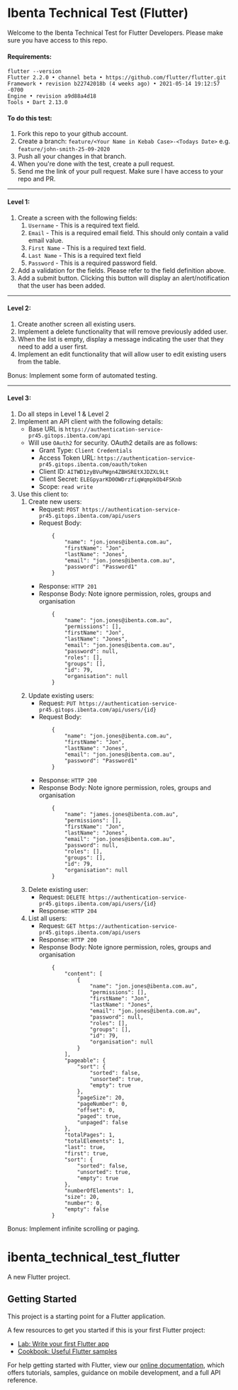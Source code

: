 # Ibenta Technical Test (Flutter)

Welcome to the Ibenta Technical Test for Flutter Developers. Please make sure you have access to this repo.

#### Requirements:
```
flutter --version
Flutter 2.2.0 • channel beta • https://github.com/flutter/flutter.git
Framework • revision b22742018b (4 weeks ago) • 2021-05-14 19:12:57 -0700
Engine • revision a9d88a4d18
Tools • Dart 2.13.0
```

#### To do this test:
1. Fork this repo to your github account.
1. Create a branch: `feature/<Your Name in Kebab Case>-<Todays Date>` e.g. `feature/john-smith-25-09-2020`
1. Push all your changes in that branch.
1. When you're done with the test, create a pull request.
1. Send me the link of your pull request. Make sure I have access to your repo and PR.

---

#### Level 1:
1. Create a screen with the following fields:
    1. `Username` - This is a required text field.
    1. `Email` - This is a required email field. This should only contain a valid email value.
    1. `First Name` - This is a required text field.
    1. `Last Name` - This is a required text field
    1. `Password` - This is a required password field.
1. Add a validation for the fields. Please refer to the field definition above.
1. Add a submit button. Clicking this button will display an alert/notification that the user has been added.

---

#### Level 2:
1. Create another screen all existing users.
1. Implement a delete functionality that will remove previously added user.
1. When the list is empty, display a message indicating the user that they need to add a user first.
1. Implement an edit functionality that will allow user to edit existing users from the table.

Bonus: Implement some form of automated testing.

---

#### Level 3:
1. Do all steps in Level 1 & Level 2
1. Implement an API client with the following details:
    * Base URL is `https://authentication-service-pr45.gitops.ibenta.com/api`
    * Will use `OAuth2` for security. OAuth2 details are as follows:
        * Grant Type: `Client Credentials`
        * Access Token URL: `https://authentication-service-pr45.gitops.ibenta.com/oauth/token`
        * Client ID: `AITWD1zyBVuPWgn4ZBHSREtXJDZXL9Lt`
        * Client Secret: `ELEGpyarKD0OWDrzfiqWqmpkOb4FSKnb`
        * Scope: `read write`
1. Use this client to:
    1. Create new users:
        * Request: `POST https://authentication-service-pr45.gitops.ibenta.com/api/users`
        * Request Body:
            ```
                {
                    "name": "jon.jones@ibenta.com.au",
                    "firstName": "Jon",
                    "lastName": "Jones",
                    "email": "jon.jones@ibenta.com.au",
                    "password": "Password1"
                }
            ```
        * Response: `HTTP 201`
        * Response Body: Note ignore permission, roles, groups and organisation
            ```
                {
                    "name": "jon.jones@ibenta.com.au",
                    "permissions": [],
                    "firstName": "Jon",
                    "lastName": "Jones",
                    "email": "jon.jones@ibenta.com.au",
                    "password": null,
                    "roles": [],
                    "groups": [],
                    "id": 79,
                    "organisation": null
                }
            ```
    1. Update existing users:
        * Request: `PUT https://authentication-service-pr45.gitops.ibenta.com/api/users/{id}`
        * Request Body:
            ```
                {
                    "name": "jon.jones@ibenta.com.au",
                    "firstName": "Jon",
                    "lastName": "Jones",
                    "email": "jon.jones@ibenta.com.au",
                    "password": "Password1"
                }
            ```
        * Response: `HTTP 200`
        * Response Body: Note ignore permission, roles, groups and organisation
            ```
                {
                    "name": "james.jones@ibenta.com.au",
                    "permissions": [],
                    "firstName": "Jon",
                    "lastName": "Jones",
                    "email": "jon.jones@ibenta.com.au",
                    "password": null,
                    "roles": [],
                    "groups": [],
                    "id": 79,
                    "organisation": null
                }
            ```
    1. Delete existing user:
        * Request: `DELETE https://authentication-service-pr45.gitops.ibenta.com/api/users/{id}`
        * Response: `HTTP 204`
    1. List all users:
        * Request: `GET https://authentication-service-pr45.gitops.ibenta.com/api/users`
        * Response: `HTTP 200`
        * Response Body: Note ignore permission, roles, groups and organisation
            ```
                {
                    "content": [
                        {
                            "name": "jon.jones@ibenta.com.au",
                            "permissions": [],
                            "firstName": "Jon",
                            "lastName": "Jones",
                            "email": "jon.jones@ibenta.com.au",
                            "password": null,
                            "roles": [],
                            "groups": [],
                            "id": 79,
                            "organisation": null
                        }
                    ],
                    "pageable": {
                        "sort": {
                            "sorted": false,
                            "unsorted": true,
                            "empty": true
                        },
                        "pageSize": 20,
                        "pageNumber": 0,
                        "offset": 0,
                        "paged": true,
                        "unpaged": false
                    },
                    "totalPages": 1,
                    "totalElements": 1,
                    "last": true,
                    "first": true,
                    "sort": {
                        "sorted": false,
                        "unsorted": true,
                        "empty": true
                    },
                    "numberOfElements": 1,
                    "size": 20,
                    "number": 0,
                    "empty": false
                }
            ```

Bonus: Implement infinite scrolling or paging.

# ibenta_technical_test_flutter

A new Flutter project.

## Getting Started

This project is a starting point for a Flutter application.

A few resources to get you started if this is your first Flutter project:

- [Lab: Write your first Flutter app](https://flutter.dev/docs/get-started/codelab)
- [Cookbook: Useful Flutter samples](https://flutter.dev/docs/cookbook)

For help getting started with Flutter, view our
[online documentation](https://flutter.dev/docs), which offers tutorials,
samples, guidance on mobile development, and a full API reference.
